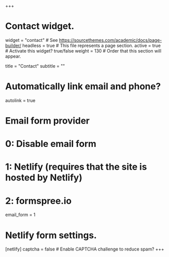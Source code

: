 +++
  # Contact widget.
  widget = "contact"  # See https://sourcethemes.com/academic/docs/page-builder/
  headless = true  # This file represents a page section.
  active = true  # Activate this widget? true/false
  weight = 130  # Order that this section will appear.
  
  title = "Contact"
  subtitle = ""
  
  # Automatically link email and phone?
  autolink = true
  
  # Email form provider
  #   0: Disable email form
  #   1: Netlify (requires that the site is hosted by Netlify)
  #   2: formspree.io
  email_form = 1
  
  # Netlify form settings.
  [netlify]
  captcha = false  # Enable CAPTCHA challenge to reduce spam?
+++
